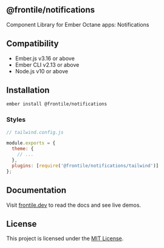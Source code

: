 ## @frontile/notifications

Component Library for Ember Octane apps: Notifications

## Compatibility

* Ember.js v3.16 or above
* Ember CLI v2.13 or above
* Node.js v10 or above


## Installation

```sh
ember install @frontile/notifications
```

### Styles

```js
// tailwind.config.js

module.exports = {
  theme: {
    // ...
  },
  plugins: [require('@frontile/notifications/tailwind')]
};
```

## Documentation

Visit [frontile.dev](https://frontile.dev/) to read the docs
and see live demos.


## License

This project is licensed under the [MIT License](LICENSE.md).
